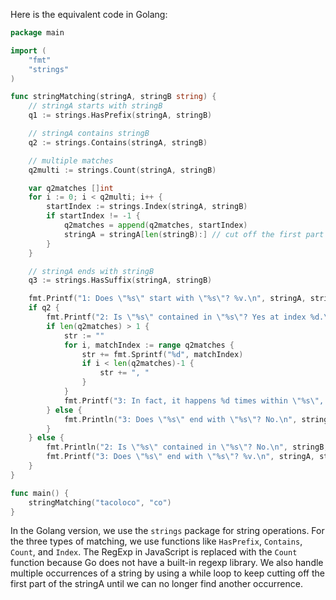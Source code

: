 Here is the equivalent code in Golang:

```go
package main

import (
	"fmt"
	"strings"
)

func stringMatching(stringA, stringB string) {
	// stringA starts with stringB
	q1 := strings.HasPrefix(stringA, stringB)

	// stringA contains stringB
	q2 := strings.Contains(stringA, stringB)

	// multiple matches
	q2multi := strings.Count(stringA, stringB)

	var q2matches []int
	for i := 0; i < q2multi; i++ {
		startIndex := strings.Index(stringA, stringB)
		if startIndex != -1 {
			q2matches = append(q2matches, startIndex)
			stringA = stringA[len(stringB):] // cut off the first part
		}
	}

	// stringA ends with stringB
	q3 := strings.HasSuffix(stringA, stringB)

	fmt.Printf("1: Does \"%s\" start with \"%s\"? %v.\n", stringA, stringB, q1)
	if q2 {
		fmt.Printf("2: Is \"%s\" contained in \"%s\"? Yes at index %d.\n", stringB, stringA, strings.Index(stringA, stringB))
		if len(q2matches) > 1 {
			str := ""
			for i, matchIndex := range q2matches {
				str += fmt.Sprintf("%d", matchIndex)
				if i < len(q2matches)-1 {
					str += ", "
				}
			}
			fmt.Printf("3: In fact, it happens %d times within \"%s\", at indexes "+str+".\n", len(q2matches), stringA)
		} else {
			fmt.Println("3: Does \"%s\" end with \"%s\"? No.\n", stringA, stringB)
		}
	} else {
		fmt.Println("2: Is \"%s\" contained in \"%s\"? No.\n", stringB, stringA)
		fmt.Printf("3: Does \"%s\" end with \"%s\"? %v.\n", stringA, stringB, q3)
	}
}

func main() {
	stringMatching("tacoloco", "co")
}
```

In the Golang version, we use the `strings` package for string operations. For the three types of matching, we use functions like `HasPrefix`, `Contains`, `Count`, and `Index`. The RegExp in JavaScript is replaced with the `Count` function because Go does not have a built-in regexp library. We also handle multiple occurrences of a string by using a while loop to keep cutting off the first part of the stringA until we can no longer find another occurrence.
